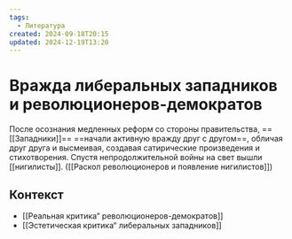 ```yaml
---
tags:
  - Литература
created: 2024-09-18T20:15
updated: 2024-12-19T13:20
---
```

# Вражда либеральных западников и революционеров-демократов

После осознания медленных реформ со стороны правительства, ==[[Западники]]== ==начали активную вражду друг с другом==, обличая друг друга и высмеивая, создавая сатирические произведения и стихотворения. Спустя непродолжительной войны на свет вышли [[нигилисты]].
([[Раскол революционеров и появление нигилистов]])

## Контекст
- [[Реальная критика“ революционеров-демократов]]
- [[Эстетическая критика“ либеральных западников]]

